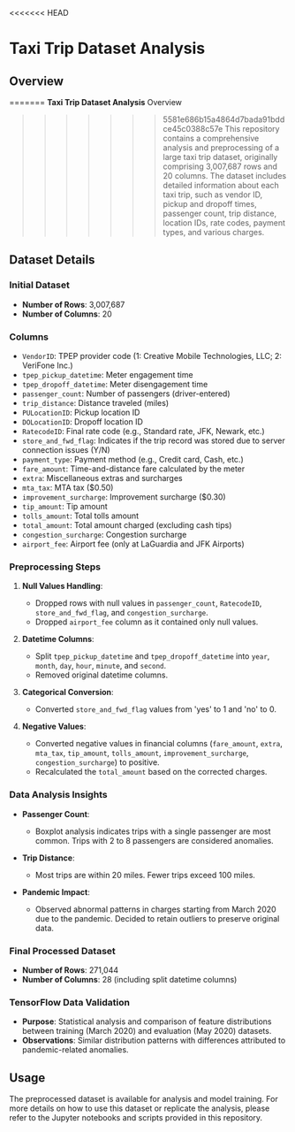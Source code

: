 <<<<<<< HEAD
# Taxi Trip Dataset Analysis

## Overview

=======
**Taxi Trip Dataset Analysis**
Overview
>>>>>>> 5581e686b15a4864d7bada91bddce45c0388c57e
This repository contains a comprehensive analysis and preprocessing of a large taxi trip dataset, originally comprising 3,007,687 rows and 20 columns. The dataset includes detailed information about each taxi trip, such as vendor ID, pickup and dropoff times, passenger count, trip distance, location IDs, rate codes, payment types, and various charges.

## Dataset Details

### Initial Dataset
- **Number of Rows**: 3,007,687
- **Number of Columns**: 20

### Columns
- `VendorID`: TPEP provider code (1: Creative Mobile Technologies, LLC; 2: VeriFone Inc.)
- `tpep_pickup_datetime`: Meter engagement time
- `tpep_dropoff_datetime`: Meter disengagement time
- `passenger_count`: Number of passengers (driver-entered)
- `trip_distance`: Distance traveled (miles)
- `PULocationID`: Pickup location ID
- `DOLocationID`: Dropoff location ID
- `RatecodeID`: Final rate code (e.g., Standard rate, JFK, Newark, etc.)
- `store_and_fwd_flag`: Indicates if the trip record was stored due to server connection issues (Y/N)
- `payment_type`: Payment method (e.g., Credit card, Cash, etc.)
- `fare_amount`: Time-and-distance fare calculated by the meter
- `extra`: Miscellaneous extras and surcharges
- `mta_tax`: MTA tax ($0.50)
- `improvement_surcharge`: Improvement surcharge ($0.30)
- `tip_amount`: Tip amount
- `tolls_amount`: Total tolls amount
- `total_amount`: Total amount charged (excluding cash tips)
- `congestion_surcharge`: Congestion surcharge
- `airport_fee`: Airport fee (only at LaGuardia and JFK Airports)

### Preprocessing Steps

1. **Null Values Handling**:
   - Dropped rows with null values in `passenger_count`, `RatecodeID`, `store_and_fwd_flag`, and `congestion_surcharge`.
   - Dropped `airport_fee` column as it contained only null values.

2. **Datetime Columns**:
   - Split `tpep_pickup_datetime` and `tpep_dropoff_datetime` into `year`, `month`, `day`, `hour`, `minute`, and `second`.
   - Removed original datetime columns.

3. **Categorical Conversion**:
   - Converted `store_and_fwd_flag` values from 'yes' to 1 and 'no' to 0.

4. **Negative Values**:
   - Converted negative values in financial columns (`fare_amount`, `extra`, `mta_tax`, `tip_amount`, `tolls_amount`, `improvement_surcharge`, `congestion_surcharge`) to positive.
   - Recalculated the `total_amount` based on the corrected charges.

### Data Analysis Insights

- **Passenger Count**:
  - Boxplot analysis indicates trips with a single passenger are most common. Trips with 2 to 8 passengers are considered anomalies.

- **Trip Distance**:
  - Most trips are within 20 miles. Fewer trips exceed 100 miles.

- **Pandemic Impact**:
  - Observed abnormal patterns in charges starting from March 2020 due to the pandemic. Decided to retain outliers to preserve original data.

### Final Processed Dataset

- **Number of Rows**: 271,044
- **Number of Columns**: 28 (including split datetime columns)

### TensorFlow Data Validation

- **Purpose**: Statistical analysis and comparison of feature distributions between training (March 2020) and evaluation (May 2020) datasets.
- **Observations**: Similar distribution patterns with differences attributed to pandemic-related anomalies.

## Usage

The preprocessed dataset is available for analysis and model training. For more details on how to use this dataset or replicate the analysis, please refer to the Jupyter notebooks and scripts provided in this repository.

